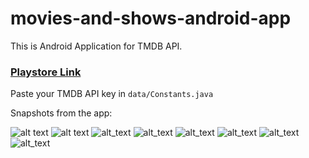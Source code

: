 # movies-and-shows-android-app
This is Android Application for TMDB API.

### [Playstore Link](https://play.google.com/store/apps/details?id=com.insomniacgks.newmoviesandshows)

Paste your TMDB API key in `data/Constants.java`

Snapshots from the app:

![alt text](https://lh3.googleusercontent.com/N2jHmbi3DUIMKr27LTpmGgUFoyNny70d_b_LxNZ4ZtfHJj0zjNxhtxcYzbrWFFipmQ=w720-h310-rw)
![alt text](https://lh3.googleusercontent.com/mSQI8fhl_7I1Lh2mWqAJ2IfykNRk9C0jP4s3V66RV7-v8kRHVeMMzG-MKADVbMCj3g=w720-h310-rw)
![alt_text](https://lh3.googleusercontent.com/0h8VxhhjqjsSkdhuPgsMej8ffT5kMej8ohkLZYt1DtbIv7bf43nvEPZEWiJ71tkqeg=w720-h310-rw)
![alt_text](https://lh3.googleusercontent.com/z_NfLfCNttKUjSoYWGmWrVBZSEhxUQxojGFjT-Iy2aBtxvbHE0P6ifC3cu7JTzUbI8s=w720-h310-rw)
![alt_text](https://lh3.googleusercontent.com/3Ttq2tej0m53iuCnXXlXlYNbei5-GBZAG4io0A28RVHxe4XsIUd65BSImooZU3aMmeDl=w720-h310-rw)
![alt_text](https://lh3.googleusercontent.com/ZaLKKYtjqOsfMPlmfAmPpaFxVOSyo6YgbFFJjc63ICzPv5GprBg6uc-ezw7CirpVlAE=w720-h310-rw)
![alt_text](https://lh3.googleusercontent.com/7wUz7UfUI2FHmFhkdjAMuNS5g68zCXM0ND-RKBr23qUSLiv5jzFaAHiM6MmclOjPlx0e=w720-h310-rw)
![alt_text](https://lh3.googleusercontent.com/J_uYRHg7F_ecYPl-RtxmE5mKhLlgnf3Z9Mtk2jRD8Th63oi9VXAhupJYJyyOU2tahXY=w720-h310-rw)
